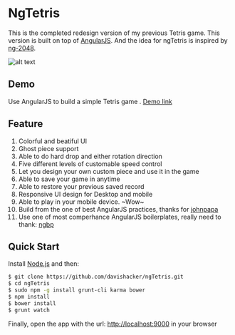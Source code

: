 # NgTetris
This is the completed redesign version of my previous Tetris game. This version is built on top of [AngularJS](https://angularjs.org/). And the idea for ngTetris is inspired by [ng-2048](http://ng2048.github.io/).

![alt text](https://s3.amazonaws.com/ngtetrisresource/ngtetris.png "Game Play")

## Demo
Use AngularJS to build a simple Tetris game . [Demo link](http://ngtetris.com)

## Feature
1. Colorful and beatiful UI
2. Ghost piece support
3. Able to do hard drop and either rotation direction
4. Five different levels of customable speed control
5. Let you design your own custom piece and use it in the game
6. Able to save your game in anytime
7. Able to restore your previous saved record
8. Responsive UI design for Desktop and mobile
9. Able to play in your mobile device. ~Wow~
10. Build from the one of best AngularJS practices, thanks for [johnpapa](https://github.com/johnpapa/angularjs-styleguide)
11. Use one of most comperhance AngularJS boilerplates, really need to thank: [ngbp](https://github.com/ngbp/ngbp)

## Quick Start
Install [Node.js](http://nodejs.org) and then:

```sh
$ git clone https://github.com/davishacker/ngTetris.git
$ cd ngTetris
$ sudo npm -g install grunt-cli karma bower
$ npm install
$ bower install
$ grunt watch
```

Finally, open the app with the url: [http://localhost:9000](http://localhost:9000) in your browser
